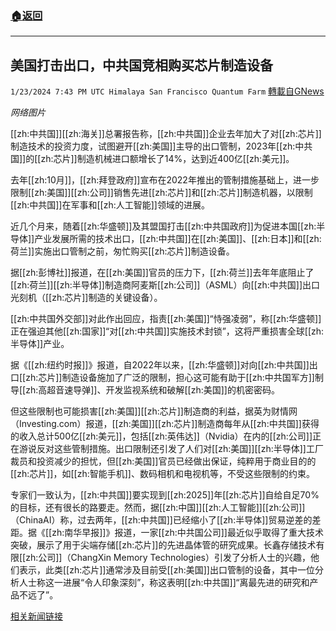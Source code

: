 ###  [:house:返回](README.md)
---


## 美国打击出口，中共国竞相购买芯片制造设备
`1/23/2024 7:43 PM UTC Himalaya San Francisco Quantum Farm` [轉載自GNews](https://gnews.org/articles/2246632)

*网络图片*

[[zh:中共国]][[zh:海关]]总署报告称，[[zh:中共国]]企业去年加大了对[[zh:芯片]]制造技术的投资力度，试图避开[[zh:美国]]主导的出口管制，2023年[[zh:中共国]]的[[zh:芯片]]制造机械进口额增长了14%，达到近400亿[[zh:美元]]。

去年[[zh:10月]]，[[zh:拜登政府]]宣布在2022年推出的管制措施基础上，进一步限制[[zh:美国]][[zh:公司]]销售先进[[zh:芯片]]和[[zh:芯片]]制造机器，以限制[[zh:中共国]]在军事和[[zh:人工智能]]领域的进展。

近几个月来，随着[[zh:华盛顿]]及其盟国打击[[zh:中共国政府]]为促进本国[[zh:半导体]]产业发展所需的技术出口，[[zh:中共国]]在[[zh:美国]]、[[zh:日本]]和[[zh:荷兰]]实施出口管制之前，匆忙购买[[zh:芯片]]制造设备。

据[[zh:彭博社]]报道，在[[zh:美国]]官员的压力下，[[zh:荷兰]]去年年底阻止了[[zh:荷兰]][[zh:半导体]]制造商阿麦斯[[zh:公司]]（ASML）向[[zh:中共国]]出口光刻机（[[zh:芯片]]制造的关键设备）。

[[zh:中共国外交部]]对此作出回应，指责[[zh:美国]]“恃强凌弱”，称[[zh:华盛顿]]正在强迫其他[[zh:国家]]“对[[zh:中共国]]实施技术封锁”，这将严重损害全球[[zh:半导体]]产业。

据《[[zh:纽约时报]]》报道，自2022年以来，[[zh:华盛顿]]对向[[zh:中共国]]出口[[zh:芯片]]制造设备施加了广泛的限制，担心这可能有助于[[zh:中共国军方]]制导[[zh:高超音速导弹]]、开发监视系统和破解[[zh:美国]]的机密密码。

但这些限制也可能损害[[zh:美国]][[zh:芯片]]制造商的利益，据英为财情网（Investing.com）报道，[[zh:美国]][[zh:芯片]]制造商每年从[[zh:中共国]]获得的收入总计500亿[[zh:美元]]，包括[[zh:英伟达]]（Nvidia）在内的[[zh:公司]]正在游说反对这些管制措施。出口限制还引发了人们对[[zh:美国]][[zh:半导体]]工厂裁员和投资减少的担忧，但[[zh:美国]]官员已经做出保证，纯粹用于商业目的的[[zh:芯片]]，如[[zh:智能手机]]、数码相机和电视机等，不受这些限制的约束。

专家们一致认为，[[zh:中共国]]要实现到[[zh:2025]]年[[zh:芯片]]自给自足70%的目标，还有很长的路要走。然而，据[[zh:中国]][[zh:人工智能]][[zh:公司]]（ChinaAI）称，过去两年，[[zh:中共国]]已经缩小了[[zh:半导体]]贸易逆差的差距。据《[[zh:南华早报]]》报道，一家[[zh:中共国公司]]最近似乎取得了重大技术突破，展示了用于尖端存储[[zh:芯片]]的先进晶体管的研究成果。长鑫存储技术有限[[zh:公司]]（ChangXin Memory Technologies）引发了分析人士的兴趣，他们表示，此类[[zh:芯片]]通常涉及目前受[[zh:美国]]出口管制的设备，其中一位分析人士称这一进展“令人印象深刻”，称这表明[[zh:中共国]]“离最先进的研究和产品不远了”。

[相关新闻链接](https://www.semafor.com/article/01/22/2024/china-races-to-buy-chip-making-equipment-as-us-cracks-down-on-exports)
